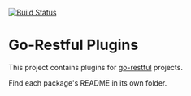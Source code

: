 [![Build Status](https://travis-ci.com/AccelByte/go-restful-plugins.svg?branch=master)](https://travis-ci.com/AccelByte/go-restful-plugins)

# Go-Restful Plugins

This project contains plugins for [go-restful](https://github.com/emicklei/go-restful) projects.

Find each package's README in its own folder.